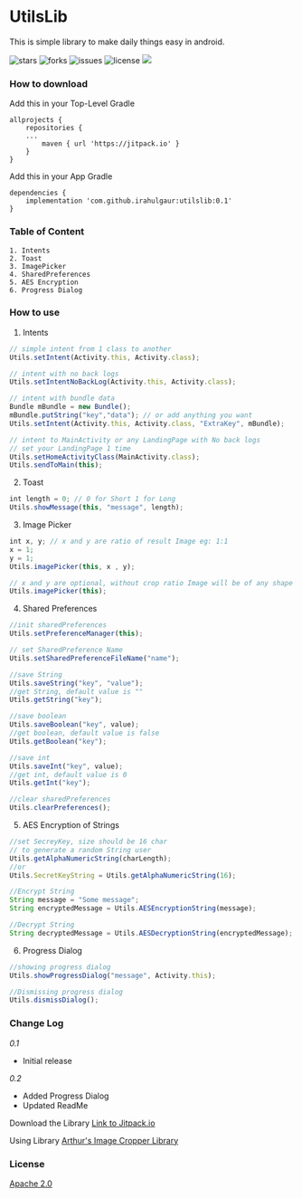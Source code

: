 # UtilsLib
This is simple library to make daily things easy in android.

![stars](https://img.shields.io/github/stars/iRahulGaur/UtilsLib?style=flat-square) ![forks](https://img.shields.io/github/forks/iRahulGaur/UtilsLib?style=flat-square) ![issues](https://img.shields.io/github/issues/iRahulGaur/UtilsLib?style=flat-square) ![license](https://img.shields.io/github/license/iRahulGaur/UtilsLib?style=flat-square) [![](https://jitpack.io/v/iRahulGaur/UtilsLib.svg)](https://jitpack.io/#iRahulGaur/UtilsLib)


### How to download 

Add this in your Top-Level Gradle
```
allprojects {
    repositories {
    ...
        maven { url 'https://jitpack.io' }
	}
}
```

Add this in your App Gradle
```
dependencies {
    implementation 'com.github.irahulgaur:utilslib:0.1'
}
```

### Table of Content
    1. Intents
    2. Toast
    3. ImagePicker
    4. SharedPreferences
    5. AES Encryption
    6. Progress Dialog

### How to use

1. Intents
```javascript
// simple intent from 1 class to another
Utils.setIntent(Activity.this, Activity.class);

// intent with no back logs
Utils.setIntentNoBackLog(Activity.this, Activity.class);

// intent with bundle data
Bundle mBundle = new Bundle();
mBundle.putString("key","data"); // or add anything you want
Utils.setIntent(Activity.this, Activity.class, "ExtraKey", mBundle);

// intent to MainActivity or any LandingPage with No back logs
// set your LandingPage 1 time
Utils.setHomeActivityClass(MainActivity.class);
Utils.sendToMain(this);
```

2. Toast
```javascript
int length = 0; // 0 for Short 1 for Long
Utils.showMessage(this, "message", length);
```

3. Image Picker
```javascript
int x, y; // x and y are ratio of result Image eg: 1:1
x = 1;
y = 1;
Utils.imagePicker(this, x , y);

// x and y are optional, without crop ratio Image will be of any shape
Utils.imagePicker(this); 
```

4. Shared Preferences
```javascript
//init sharedPreferences
Utils.setPreferenceManager(this);

// set SharedPreference Name
Utils.setSharedPreferenceFileName("name");

//save String
Utils.saveString("key", "value");
//get String, default value is ""
Utils.getString("key");

//save boolean
Utils.saveBoolean("key", value);
//get boolean, default value is false
Utils.getBoolean("key");

//save int
Utils.saveInt("key", value);
//get int, default value is 0
Utils.getInt("key");

//clear sharedPreferences
Utils.clearPreferences();
```
5. AES Encryption of Strings
```javascript
//set SecreyKey, size should be 16 char
// to generate a random String user
Utils.getAlphaNumericString(charLength);
//or
Utils.SecretKeyString = Utils.getAlphaNumericString(16);

//Encrypt String
String message = "Some message";
String encryptedMessage = Utils.AESEncryptionString(message);

//Decrypt String
String decryptedMessage = Utils.AESDecryptionString(encryptedMessage);
```
6. Progress Dialog
```javascript
//showing progress dialog
Utils.showProgressDialog("message", Activity.this);

//Dismissing progress dialog
Utils.dismissDialog();
```

### Change Log
*0.1*
  * Initial release
  
*0.2*
  * Added Progress Dialog
  * Updated ReadMe

Download the Library [Link to Jitpack.io](https://jitpack.io/#iRahulGaur/UtilsLib/0.1 "Utils Library - Jitpack")

Using Library [Arthur's Image Cropper Library](https://github.com/ArthurHub/Android-Image-Cropper )

### License
[Apache 2.0](LICENSE)
